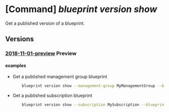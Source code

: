 # [Command] _blueprint version show_

Get a published version of a blueprint.

## Versions

### [2018-11-01-preview](/Resources/mgmt-plane/L3tyZXNvdXJjZXNjb3BlfS9wcm92aWRlcnMvbWljcm9zb2Z0LmJsdWVwcmludC9ibHVlcHJpbnRzL3t9L3ZlcnNpb25zL3t9/2018-11-01-preview.xml) **Preview**

<!-- mgmt-plane /{resourcescope}/providers/microsoft.blueprint/blueprints/{}/versions/{} 2018-11-01-preview -->

#### examples

- Get a published management group blueprint
    ```bash
        blueprint version show --management-group MyManagementGroup --blueprint-name MyBlueprint --version v2
    ```

- Get a published subscription blueprint
    ```bash
        blueprint version show --subscription MySubscription --blueprint-name MyBlueprint --version v2
    ```
